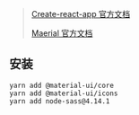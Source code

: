 <!--
title: 11-Material-UI
sort:
-->

> [Create-react-app 官方文档](https://create-react-app.dev/)
>
> [Maerial 官方文档](https://material-ui.com/zh/getting-started/installation/)

## 安装

```
yarn add @material-ui/core
yarn add @material-ui/icons
yarn add node-sass@4.14.1
```
